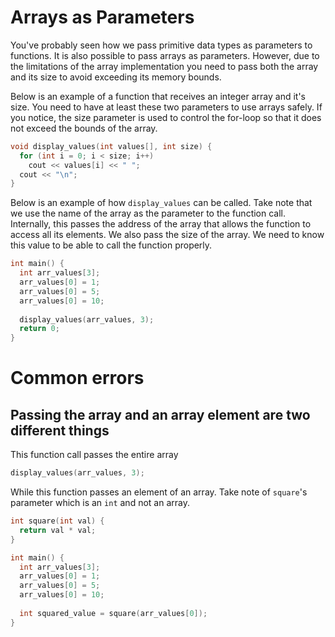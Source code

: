 # Arrays as Parameters

You've probably seen how we pass primitive data types as parameters to functions. It is also possible to pass arrays as parameters. However, due to the limitations of the array implementation you need to pass both the array and its size to avoid exceeding its memory bounds.

Below is an example of a function that receives an integer array and it's size. You need to have at least these two parameters to use arrays safely. If you notice, the size parameter is used to control the for-loop so that it does not exceed the bounds of the array.

```cpp
void display_values(int values[], int size) {
  for (int i = 0; i < size; i++)
    cout << values[i] << " ";
  cout << "\n";
}
```

Below is an example of how `display_values` can be called. Take note that we use the name of the array as the parameter to the function call. Internally, this passes the address of the array that allows the function to access all its elements. We also pass the size of the array. We need to know this value to be able to call the function properly.

```cpp
int main() {
  int arr_values[3];
  arr_values[0] = 1;
  arr_values[0] = 5;
  arr_values[0] = 10;
  
  display_values(arr_values, 3);
  return 0;
}
```

# Common errors 
## Passing the array and an array element are two different things
This function call passes the entire array

```cpp
display_values(arr_values, 3);
```

While this function passes an element of an array. Take note of `square`'s parameter which is an `int` and not an array.

```cpp
int square(int val) { 
  return val * val; 
}

int main() {
  int arr_values[3];
  arr_values[0] = 1;
  arr_values[0] = 5;
  arr_values[0] = 10;
  
  int squared_value = square(arr_values[0]);
}
```
